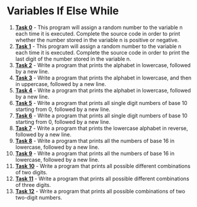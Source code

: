 # Variables If Else While

1. **[Task 0](.//0-positive_or_negative.c)** - This program will assign a random number to the variable n each time it is executed. Complete the source code in order to print whether the number stored in the variable n is positive or negative.
2. **[Task 1](./1-last_digit.c)** - This program will assign a random number to the variable n each time it is executed. Complete the source code in order to print the last digit of the number stored in the variable n.
3. **[Task 2](./2-print_alphabet.c)** - Write a program that prints the alphabet in lowercase, followed by a new line.
4. **[Task 3](./3-print_alphabets.c)** - Write a program that prints the alphabet in lowercase, and then in uppercase, followed by a new line.
5. **[Task 4](./4-print_alphabt.c)** - Write a program that prints the alphabet in lowercase, followed by a new line.
6. **[Task 5](./5-print_numbers.c)** - Write a program that prints all single digit numbers of base 10 starting from 0, followed by a new line.
7. **[Task 6](./6-print_numberz.c)** - Write a program that prints all single digit numbers of base 10 starting from 0, followed by a new line.
8. **[Task 7](./7-print_tebahpla.c)** - Write a program that prints the lowercase alphabet in reverse, followed by a new line.
9. **[Task 8](./8-print_base16.c)** - Write a program that prints all the numbers of base 16 in lowercase, followed by a new line.
10. **[Task 9](./9-print_comb.c)** - Write a program that prints all the numbers of base 16 in lowercase, followed by a new line.
11. **[Task 10](./100-print_comb3.c)** - Write a program that prints all possible different combinations of two digits.
12. **[Task 11](./101-print_comb4.c)** - Write a program that prints all possible different combinations of three digits.
13. **[Task 12](./102-print_comb5.c)** - Write a program that prints all possible combinations of two two-digit numbers.
